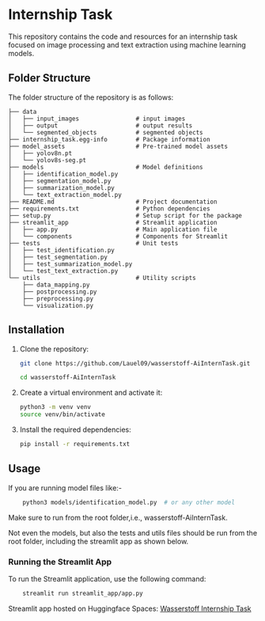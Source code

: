 # Internship Task

This repository contains the code and resources for an internship task focused on image processing and text extraction using machine learning models.

## Folder Structure


The folder structure of the repository is as follows:
    
    ├── data
    │   ├── input_images                # input images
    │   ├── output                      # output results
    │   └── segmented_objects           # segmented objects
    ├── internship_task.egg-info        # Package information
    ├── model_assets                    # Pre-trained model assets
    │   ├── yolov8n.pt                 
    │   └── yolov8s-seg.pt             
    ├── models                          # Model definitions
    │   ├── identification_model.py     
    │   ├── segmentation_model.py       
    │   ├── summarization_model.py      
    │   └── text_extraction_model.py    
    ├── README.md                       # Project documentation
    ├── requirements.txt                # Python dependencies   
    ├── setup.py                        # Setup script for the package
    ├── streamlit_app                   # Streamlit application
    │   ├── app.py                      # Main application file
    │   └── components                  # Components for Streamlit
    ├── tests                           # Unit tests
    │   ├── test_identification.py      
    │   ├── test_segmentation.py        
    │   ├── test_summarization_model.py  
    │   └── test_text_extraction.py     
    └── utils                           # Utility scripts
        ├── data_mapping.py             
        ├── postprocessing.py           
        ├── preprocessing.py            
        └── visualization.py            




## Installation

1. Clone the repository:
    ```sh
    git clone https://github.com/Lauel09/wasserstoff-AiInternTask.git
    
    cd wasserstoff-AiInternTask
    ```

2. Create a virtual environment and activate it:
    ```sh
    python3 -m venv venv
    source venv/bin/activate
    ```

3. Install the required dependencies:
    ```sh
    pip install -r requirements.txt
    ```

## Usage


If you are running model files like:-
```bash
    python3 models/identification_model.py  # or any other model
```
Make sure to run from the root folder,i.e., wasserstoff-AiInternTask.

Not even the models, but also the tests and utils files should be run from the root folder, including the streamlit app as shown below.

### Running the Streamlit App

To run the Streamlit application, use the following command:
```sh
    streamlit run streamlit_app/app.py
```

Streamlit app hosted on Huggingface Spaces: [Wasserstoff Internship Task](https://huggingface.co/spaces/Lauel/wasserstoff-AiInternTask)